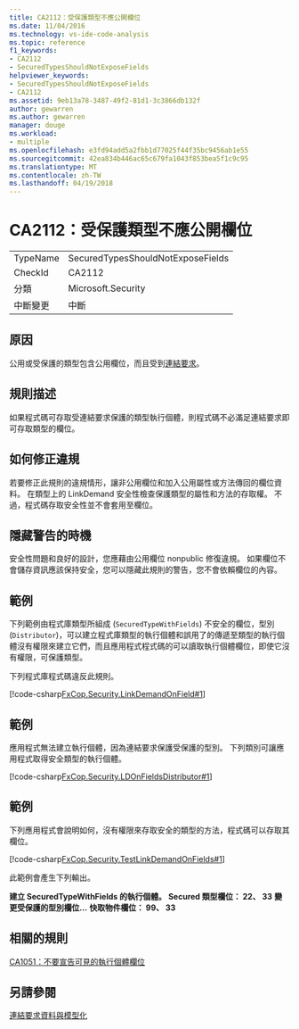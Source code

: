 ```yaml
---
title: CA2112：受保護類型不應公開欄位
ms.date: 11/04/2016
ms.technology: vs-ide-code-analysis
ms.topic: reference
f1_keywords:
- CA2112
- SecuredTypesShouldNotExposeFields
helpviewer_keywords:
- SecuredTypesShouldNotExposeFields
- CA2112
ms.assetid: 9eb13a78-3487-49f2-81d1-3c3866db132f
author: gewarren
ms.author: gewarren
manager: douge
ms.workload:
- multiple
ms.openlocfilehash: e3fd94add5a2fbb1d77025f44f35bc9456ab1e55
ms.sourcegitcommit: 42ea834b446ac65c679fa1043f853bea5f1c9c95
ms.translationtype: MT
ms.contentlocale: zh-TW
ms.lasthandoff: 04/19/2018
---
```

# <a name="ca2112-secured-types-should-not-expose-fields"></a>CA2112：受保護類型不應公開欄位
|||
|-|-|
|TypeName|SecuredTypesShouldNotExposeFields|
|CheckId|CA2112|
|分類|Microsoft.Security|
|中斷變更|中斷|

## <a name="cause"></a>原因
 公用或受保護的類型包含公用欄位，而且受到[連結要求](/dotnet/framework/misc/link-demands)。

## <a name="rule-description"></a>規則描述
 如果程式碼可存取受連結要求保護的類型執行個體，則程式碼不必滿足連結要求即可存取類型的欄位。

## <a name="how-to-fix-violations"></a>如何修正違規
 若要修正此規則的違規情形，讓非公用欄位和加入公用屬性或方法傳回的欄位資料。 在類型上的 LinkDemand 安全性檢查保護類型的屬性和方法的存取權。 不過，程式碼存取安全性並不會套用至欄位。

## <a name="when-to-suppress-warnings"></a>隱藏警告的時機
 安全性問題和良好的設計，您應藉由公用欄位 nonpublic 修復違規。 如果欄位不會儲存資訊應該保持安全，您可以隱藏此規則的警告，您不會依賴欄位的內容。

## <a name="example"></a>範例
 下列範例由程式庫類型所組成 (`SecuredTypeWithFields`) 不安全的欄位，型別 (`Distributor`)，可以建立程式庫類型的執行個體和誤用了的傳遞至類型的執行個體沒有權限來建立它們，而且應用程式程式碼的可以讀取執行個體欄位，即使它沒有權限，可保護類型。

 下列程式庫程式碼違反此規則。

 [!code-csharp[FxCop.Security.LinkDemandOnField#1](../code-quality/codesnippet/CSharp/ca2112-secured-types-should-not-expose-fields_1.cs)]

## <a name="example"></a>範例
 應用程式無法建立執行個體，因為連結要求保護受保護的型別。 下列類別可讓應用程式取得安全類型的執行個體。

 [!code-csharp[FxCop.Security.LDOnFieldsDistributor#1](../code-quality/codesnippet/CSharp/ca2112-secured-types-should-not-expose-fields_2.cs)]

## <a name="example"></a>範例
 下列應用程式會說明如何，沒有權限來存取安全的類型的方法，程式碼可以存取其欄位。

 [!code-csharp[FxCop.Security.TestLinkDemandOnFields#1](../code-quality/codesnippet/CSharp/ca2112-secured-types-should-not-expose-fields_3.cs)]

 此範例會產生下列輸出。

 **建立 SecuredTypeWithFields 的執行個體。** 
 **Secured 類型欄位： 22、 33**
**變更受保護的型別欄位...** 
**快取物件欄位： 99、 33**
## <a name="related-rules"></a>相關的規則
 [CA1051：不要宣告可見的執行個體欄位](../code-quality/ca1051-do-not-declare-visible-instance-fields.md)

## <a name="see-also"></a>另請參閱
 [連結要求](/dotnet/framework/misc/link-demands)[資料與模型化](/dotnet/framework/data/index)